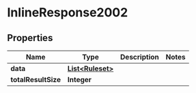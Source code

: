 
# InlineResponse2002

## Properties
Name | Type | Description | Notes
------------ | ------------- | ------------- | -------------
**data** | [**List&lt;Ruleset&gt;**](Ruleset.md) |  | 
**totalResultSize** | **Integer** |  | 



